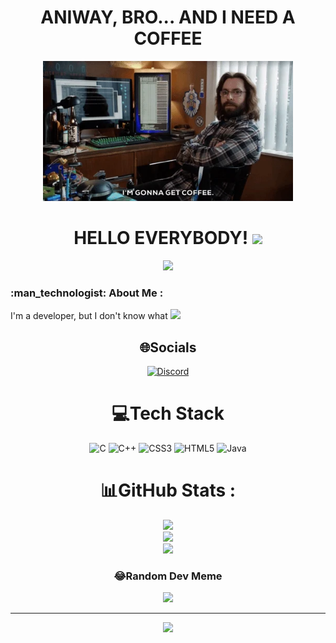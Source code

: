<h1 color="yellow" font-size="bold" align="center"> ANIWAY, BRO... AND I NEED A COFFEE </h1>
<div id="header" align="center">
  <img src="https://github.com/KostusLi/temp/blob/main/https___dev-to-uploads.s3.amazonaws.com_uploads_articles_i3ce440dsa1yc407ns0j.gif" width="400"/>
</div>
<div id="link" align="center">
  <h1>HELLO EVERYBODY!
  <img src="https://media.tenor.com/i8vhkDUi1wsAAAAi/wave-joe.gif" width="90px">
  </h1>
</div>
<div id="link" align="center">
  <img src="https://komarev.com/ghpvc/?username=KostusLi">
</div>
<h3>:man_technologist: About Me :</h3>
<p>I'm a developer, but I don't know what <img src="https://media.tenor.com/VACzE21_DrMAAAAi/%D1%83%D0%B3%D0%B0%D1%80.gif" width="60px"></p>

<div align="center">

## 🌐Socials
[![Discord](https://img.shields.io/badge/Discord-%237289DA.svg?logo=discord&logoColor=white)](htttps://discord.gg/fobpofake) 


# 💻Tech Stack
![C](https://img.shields.io/badge/c-%2300599C.svg?style=for-the-badge&logo=c&logoColor=white) ![C++](https://img.shields.io/badge/c++-%2300599C.svg?style=for-the-badge&logo=c%2B%2B&logoColor=white) ![CSS3](https://img.shields.io/badge/css3-%231572B6.svg?style=for-the-badge&logo=css3&logoColor=white) ![HTML5](https://img.shields.io/badge/html5-%23E34F26.svg?style=for-the-badge&logo=html5&logoColor=white) ![Java](https://img.shields.io/badge/java-%23ED8B00.svg?style=for-the-badge&logo=java&logoColor=white)
# 📊GitHub Stats :
![](https://github-readme-stats.vercel.app/api?username=KostusLi&theme=prussian&hide_border=false&include_all_commits=false&count_private=false)<br/>
![](https://github-readme-streak-stats.herokuapp.com/?user=KostusLi&theme=prussian&hide_border=false)<br/>
![](https://github-readme-stats.vercel.app/api/top-langs/?username=KostusLi&theme=prussian&hide_border=false&include_all_commits=false&count_private=false&layout=compact)

### 😂Random Dev Meme
<img src="https://random-memer.herokuapp.com/" width="512px"/>

---
[![](https://visitcount.itsvg.in/api?id=KostusLi&icon=1&color=0)](https://visitcount.itsvg.in)
</div>
